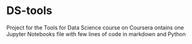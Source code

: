 # DS-tools
Project for the Tools for Data Science course on Coursera
ontains one Jupyter Notebooks file with few lines of code in markdown and Python
